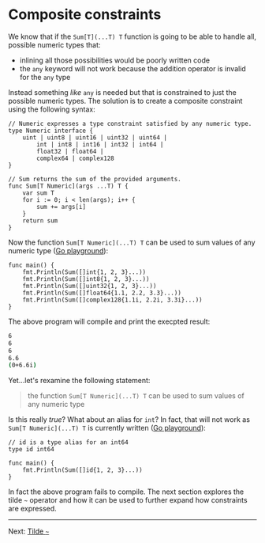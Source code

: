 # Composite constraints

We know that if the `Sum[T](...T) T` function is going to be able to handle all, possible numeric types that:

* inlining all those possibilities would be poorly written code
* the `any` keyword will not work because the addition operator is invalid for the `any` type

Instead something _like_ `any` is needed but that is constrained to just the possible numeric types. The solution is to create a composite constraint using the following syntax:

```golang
// Numeric expresses a type constraint satisfied by any numeric type.
type Numeric interface {
	uint | uint8 | uint16 | uint32 | uint64 |
		int | int8 | int16 | int32 | int64 |
		float32 | float64 |
		complex64 | complex128
}

// Sum returns the sum of the provided arguments.
func Sum[T Numeric](args ...T) T {
	var sum T
	for i := 0; i < len(args); i++ {
		sum += args[i]
	}
	return sum
}
```

Now the function `Sum[T Numeric](...T) T` can be used to sum values of any numeric type ([Go playground](https://gotipplay.golang.org/p/8YcJ9KkVZvg)):

```golang
func main() {
	fmt.Println(Sum([]int{1, 2, 3}...))
	fmt.Println(Sum([]int8{1, 2, 3}...))
	fmt.Println(Sum([]uint32{1, 2, 3}...))
	fmt.Println(Sum([]float64{1.1, 2.2, 3.3}...))
	fmt.Println(Sum([]complex128{1.1i, 2.2i, 3.3i}...))
}
```

The above program will compile and print the execpted result:

```bash
6
6
6
6.6
(0+6.6i)
```

Yet...let's rexamine the following statement:

> the function `Sum[T Numeric](...T) T` can be used to sum values of any numeric type

Is this really _true_? What about an alias for `int`? In fact, that will not work as `Sum[T Numeric](...T) T` is currently written ([Go playground](https://gotipplay.golang.org/p/HxzNIIRB8ET)):

```golang
// id is a type alias for an int64
type id int64

func main() {
	fmt.Println(Sum([]id{1, 2, 3}...))
}
```

In fact the above program fails to compile. The next section explores the tilde `~` operator and how it can be used to further expand how constraints are expressed.

---

Next: [Tilde `~`](./06-tilde.md)
